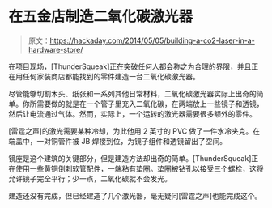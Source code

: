 # 在五金店制造二氧化碳激光器

> 原文：<https://hackaday.com/2014/05/05/building-a-co2-laser-in-a-hardware-store/>

在项目现场，[ThunderSqueak]正在突破任何人都会称之为合理的界限，并且正在用任何家装商店都能找到的零件建造一台二氧化碳激光器。

尽管能够切割木头、纸张和一系列其他日常材料，二氧化碳激光器实际上出奇的简单。你所需要做的就是在一个管子里充入二氧化碳，在两端放上一些镜子和透镜，然后让电流通过气体。然而，实际上，一个运转的激光器需要很多额外的零件。

[雷霆之声]的激光需要某种冷却，为此他用 2 英寸的 PVC 做了一件水冷夹克。在端盖中，一对铜管件被 JB 焊接到位，为镜子组件和透镜留出了空间。

镜座是这个建筑的关键部分，但是建造方法却出奇的简单。[ThunderSqueak]正在使用一些黄铜倒刺软管配件，一端粘有垫圈。垫圈被钻孔以接受三个螺栓，这将允许镜子完全平行；少一点，二氧化碳就不会发光。

建造还没有完成，但已经建造了几个激光器，毫无疑问[雷霆之声]也能完成这个。